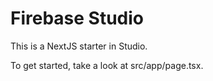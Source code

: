 # Firebase Studio

This is a NextJS starter in Studio.

To get started, take a look at src/app/page.tsx.
